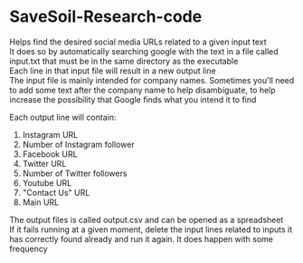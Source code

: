 # SaveSoil-Research-code

Helps find the desired social media URLs related to a given input text  
It does so by automatically searching google with the text in a file called input.txt that must be in the same directory as the executable  
Each line in that input file will result in a new output line  
The input file is mainly intended for company names. Sometimes you'll need to add some text after the company name to help disambiguate, to help increase the possibility that Google finds what you intend it to find  

Each output line will contain:  
  1. Instagram URL
  2. Number of Instagram follower
  3. Facebook URL
  4. Twitter URL
  5. Number of Twitter followers
  6. Youtube URL
  7. "Contact Us" URL
  8. Main URL
  
The output files is called output.csv and can be opened as a spreadsheet  
If it fails running at a given moment, delete the input lines related to inputs it has correctly found already and run it again. It does happen with some frequency
